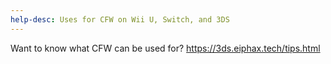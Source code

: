 ```yaml
---
help-desc: Uses for CFW on Wii U, Switch, and 3DS
---
```


Want to know what CFW can be used for? <https://3ds.eiphax.tech/tips.html>
